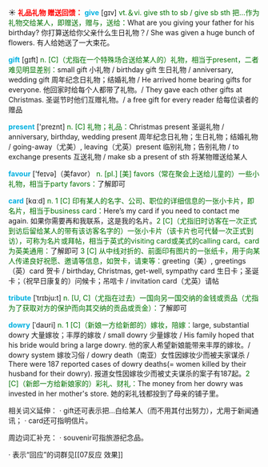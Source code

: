 ☀ <font color="red">**礼品礼物 赠送回馈：**</font>
<font color="sky blue">**give**</font> [ɡɪv] 
<font color="rgb(227, 108, 9)">vt.＆vi. give sth to sb / give sb sth 把…作为礼物交给某人，即赠送，赠与，送给：</font>What are you giving your father for his birthday? 你打算送给你父亲什么生日礼物？/ She was given a huge bunch of flowers. 有人给她送了一大束花。

<font color="sky blue">**gift**</font> [ɡɪft] 
<font color="rgb(227, 108, 9)">n. [C]（尤指在一个特殊场合送给某人的）礼物，相当于present，二者难见明显差别：</font>small gift 小礼物 / birthday gift 生日礼物 / anniversary, wedding gift 周年纪念日礼物；结婚礼物 / He arrived home bearing gifts for everyone. 他回家时给每个人都带了礼物。/ They gave each other gifts at Christmas. 圣诞节时他们互赠礼物。/ a free gift for every reader 给每位读者的赠品

<font color="sky blue">**present**</font> ['preznt] 
<font color="rgb(227, 108, 9)">n. [C] 礼物；礼品：</font>Christmas present 圣诞礼物 / anniversary, birthday, wedding present 周年纪念日礼物；生日礼物；结婚礼物 / going-away（尤美）, leaving（尤英）present 临别礼物；告别礼物 / to exchange presents 互送礼物 / make sb a present of sth 将某物赠送给某人

<font color="sky blue">**favour**</font> ['feɪvə]（美favor）
<font color="rgb(227, 108, 9)">n. [pl.] [美] favors（常在聚会上送给儿童的）一些小礼物，相当于party favors：</font>了解即可

<font color="sky blue">**card**</font> [kɑːd] 
<font color="rgb(227, 108, 9)">n. 1 [C] 印有某人的名字、公司、职位的详细信息的一张小卡片，即名片，相当于business card：</font>Here’s my card if you need to contact me again. 如果你需要再和我联系，这是我的名片。<font color="rgb(227, 108, 9)">2 [C]（尤指旧时访客在一次正式到访后留给某人的带有该访客名字的）一张小卡片（该卡片也可代替一次正式到访），可称为名片或拜帖，相当于英式的visiting card或美式的calling card。card为英美通用：</font>了解即可 <font color="rgb(227, 108, 9)">3 [C] 从中线对折的、前面印有图片的一张纸卡，用于向某人传递良好祝愿、邀请等信息，如贺卡，请柬等：</font>greeting（美）, greetings（英）card 贺卡 / birthday, Christmas, get-well, sympathy card 生日卡；圣诞卡；（祝早日康复的）问候卡；吊唁卡 / invitation card（尤英）请帖
           
<font color="sky blue">**tribute**</font> [ˈtrɪbju:t]
<font color="rgb(227, 108, 9)">n. [U, C]（尤指在过去）一国向另一国交纳的金钱或贡品（尤指为了获取对方的保护而向其交纳的贡品或贡金）：</font>了解即可
           
<font color="sky blue">**dowry**</font> [ˈdaʊri]
<font color="rgb(227, 108, 9)">n. 1 [C]（新娘一方给新郎的）嫁妆，陪嫁：</font>large, substantial dowry 大量嫁妆；丰厚的嫁妆 / small dowry 少量嫁妆 / His family hoped that his bride would bring a large dowry. 他的家人希望新娘能带来丰厚的嫁妆。/ dowry system 嫁妆习俗 / dowry death（南亚）女性因嫁妆少而被夫家谋杀 / There were 187 reported cases of dowry deaths(= women killed by their husband for their dowry). 报道女性因嫁妆少而被丈夫谋杀的案子有187起。<font color="rgb(227, 108, 9)">2 [C]（新郎一方给新娘家的）彩礼、财礼：</font>The money from her dowry was invested in her mother's store. 她的彩礼钱都投到了母亲的铺子里。

相关词义延伸：
· gift还可表示把…白给某人（而不用其付出努力），尤用于新闻通讯；
· card还可指明信片。

周边词汇补充：
· souvenir可指旅游纪念品。

· 表示“回应”的词群见[[07反应 效果]]
